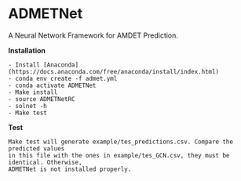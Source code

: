 # ADMETNet
A Neural Network Framework for AMDET Prediction. 

**Installation**
```
- Install [Anaconda](https://docs.anaconda.com/free/anaconda/install/index.html)
- conda env create -f admet.yml
- conda activate ADMETNet
- Make install
- source ADMETNetRC
- solnet -h
- Make test
```

**Test**
```
Make test will generate example/tes_predictions.csv. Compare the predicted values 
in this file with the ones in example/tes_GCN.csv, they must be identical. Otherwise,
ADMETNet is not installed properly.
```
